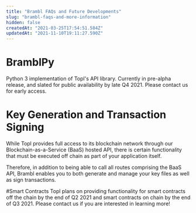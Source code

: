 ```yaml
---
title: "Brambl FAQs and Future Developments"
slug: "brambl-faqs-and-more-information"
hidden: false
createdAt: "2021-03-25T17:54:51.584Z"
updatedAt: "2021-11-10T19:11:27.590Z"
---
```

# BramblPy

Python 3 implementation of Topl's API library. Currently in pre-alpha release, and slated for public availability by late Q4 2021. Please contact us for early access.

# Key Generation and Transaction Signing

While Topl provides full access to its blockchain network through our Blockchain-as-a-Service (BaaS) hosted API, there is certain functionality that must be executed off chain as part of your application itself.

Therefore, in addition to being able to call all routes comprising the BaaS API, Brambl enables you to both generate and manage your key files as well as sign transactions.

#Smart Contracts
Topl plans on providing functionality for smart contracts off the chain by the end of Q2 2021 and smart contracts on chain by the end of Q3 2021. Please contact us if you are interested in learning more!